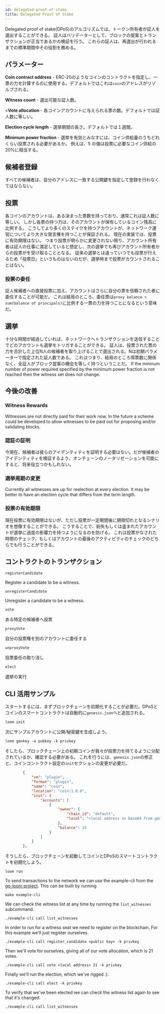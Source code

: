 ```yaml
---
id: delegated-proof-of-stake
title: Delegated Proof of Stake
---
```

Delegated proof of stake(DPoS)のアルゴリズムでは、トークン所有者が証人を選出することができる。 証人はバリデーターとして、ブロックの提案とトランザクションが正当であるかの検証を行う。 これらの証人は、再選出が行われるまでの標準期間中その役割を務める。

## パラメーター

**Coin contract address** - ERC-20のようなコインのコントラクトを指定し、一票の力を計算するのに使用する。デフォルトではこれは`coin`のアドレスがリゾルブされる。

**Witness count** - 選出可能な証人数。

<**Vote allocation** - 各コインアカウントに与えられる票の数。デフォルトでは証人数に等しい。

**Election cycle length** - 選挙期間の長さ。デフォルトでは１週間。

**Minimum power fraction** - 選挙を有効とみなすには、コイン供給量のうちどれくらい投票される必要があるか。 例えば、5 の値は投票に必要なコイン供給の20%に相当する。

## 候補者登録

すべての候補者は、自分のアドレスに一致する公開鍵を指定して登録を行わなくてはならない。

## 投票

各コインのアカウントは、ある決まった票数を持っており、通常これは証人数に等しい。 しかし各票の持つ力は、そのアカウントが保有しているコイン残高に比例する。 こうしてより多くのステイクを持つアカウントが、ネットワーク運営についてより大きな発言権を持つことが保証される。 現在の実装では、投票に有効期限はない。 つまり投票が明らかに変更されない限り、アカウント所有者は証人の仕事に満足していると想定し、次の選挙でも再びアカウント所有者からの投票がを受け取ることとなる。 従来の選挙とは違っていつでも投票が行えるため「投票日」というものはないのだが、選挙時まで投票がカウントされることはない。

### 投票の委任

証人候補者への直接投票に加え、アカウントはさらに自分の票を信頼された者に委任することが可能だ。 これは結局のところ、委任票は`proxy balance + sum(balance of principals)`に比例する一票の力を持つことになるという意味だ。

## 選挙

十分な時間が経過していれば、ネットワークへトランザクションを送信することでどのアカウントも選挙をトリガすることができる。 証人は、投票された票の力を合計した上位N人の候補者を取り上げることで選出される。Nは初期パラメーターで指定された証人数である。 これはつまり、結局のところ得票数に関係なく、全証人がブロック提案の機会を等しく持つということだ。 If the mininum number of power required specified by the minimum power fraction is not reached then the witness set does not change.

## 今後の改善

### Witness Rewards

Witnesses are not directly paid for their work now. In the future a scheme could be developed to allow witnesses to be paid out for proposing and/or validating blocks.

### 認証の証明

今現在、候補者は彼らのアイデンティティを証明する必要はない。だが候補者のアイデンティティを検証するよう、オンチェーンのノータリゼーションを可能にすると、将来役立つかもしれない。

### 選挙周期の変更

Currently all witnesses are up for reelection at every election. It may be better to have an election cycle that differs from the term length.

### 投票の有効期限

現在投票に有効期限はないが、ただし投票が一定期間後に期限切れとなるシナリオを想像することができる。 こうすることで、紛失もしくは盗まれたアカウントが選挙に過度の影響力を持つようになるのを防げる。 これは投票がなされた時間のチェック、もしくはアカウントの最後のアクティビティのチェックのどちらでも行うことができる。

## コントラクトのトランザクション

`registerCandidate`

Register a candidate to be a witness.

`unregisterCandidate`

Unregister a candidate to be a witness.

`vote`

ある特定の候補者へ投票

`proxyVote`

自分の投票権を別のアカウントに委任する

`unproxyVote`

投票委任の取り消し

`elect`

選挙の実行

## CLI 活用サンプル

スタートするには、まずブロックチェーンを初期化することが必要だ。DPoSとコインのスマートコントラクトは自動的に`genesis.json`へと追加される。

```shell
loom init
```

次にサンプルアカウントに公開/秘密鍵を生成しよう。

```shell
loom genkey -a pubkey -k privkey
```

そしたら、ブロックチェーン上の初期コインが我々が投票力を持てるように分配されているか、確認する必要がある。 これを行うには、`genesis.json`の修正と、コインコントラクト設定の`init`セクションの変更が必要だ。

```json
        {
            "vm": "plugin",
            "format": "plugin",
            "name": "coin",
            "location": "coin:1.0.0",
            "init": {
                "accounts": [
                    {
                        "owner": {
                            "chain_id": "default",
                            "local": "<local address in base64 from genkey>"
                        },
                        "balance": 10
                    }
                ]
            }
        },
```

そうしたら、ブロックチェーンを起動してコインとDPoSのスマートコントラクトを初期化しよう。

```shell
loom run
```

To send transactions to the network we can use the example-cli from the [go-loom project](https://github.com/loomnetwork/go-loom). This can be built by running

```shell
make example-cli
```

We can check the witness list at any time by running the `list_witnesses` subcommand.

```shell
./example-cli call list_witnesses
```

In order to run for a witness seat we need to register on the blockchain. For this example we'll just register ourselves.

```shell
./example-cli call register_candidate <public key> -k privkey
```

Then we'll vote for ourselves, giving all of our vote allocation, which is 21 votes.

```shell
./example-cli call vote <local address> 21 -k privkey
```

Finally we'll run the election, which we've rigged :).

```shell
./example-cli call elect -k privkey
```

To verify that we've been elected we can check the witness list again to see that it's changed.

```shell
./example-cli call list_witnesses
```
